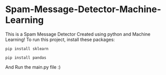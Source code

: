 # Spam-Message-Detector-Machine-Learning

This is a Spam Message Detector Created using python and Machine Learning!
To run this project, install these packages:

```
pip install sklearn
```

```
pip install pandas
```

And Run the main.py file :)

